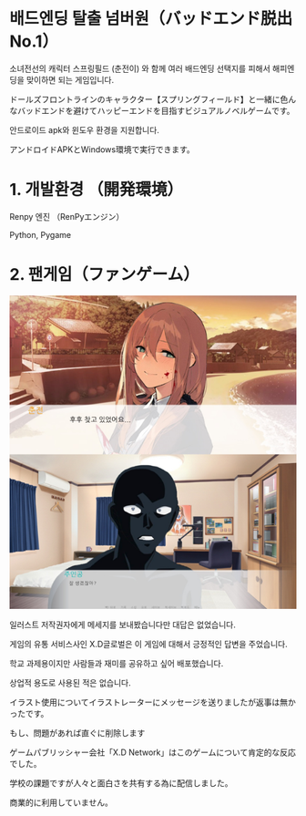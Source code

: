 # 배드엔딩 탈출 넘버원（バッドエンド脱出No.1）



소녀전선의 캐릭터 스프링필드 (춘전이) 와 함께 여러 배드엔딩 선택지를 피해서 해피엔딩을 맞이하면 되는 게임입니다. 

ドールズフロントラインのキャラクター【スプリングフィールド】と一緒に色んなバッドエンドを避けてハッピーエンドを目指すビジュアルノベルゲームです。



안드로이드 apk와 윈도우 환경을 지원합니다.

アンドロイドAPKとWindows環境で実行できます。



# 1. 개발환경 （開発環境）



Renpy 엔진 （RenPyエンジン）

Python, Pygame



# 2. 팬게임（ファンゲーム）

![image-20211207223044083](README.assets/image-20211207223044083.png)



일러스트 저작권자에게 메세지를 보내봤습니다만 대답은 없었습니다.

게임의 유통 서비스사인 X.D글로벌은 이 게임에 대해서 긍정적인 답변을 주었습니다.



학교 과제용이지만 사람들과 재미를 공유하고 싶어 배포했습니다. 

상업적 용도로 사용된 적은 없습니다.



イラスト使用についてイラストレーターにメッセージを送りましたが返事は無かったです。

もし、問題があれば直ぐに削除します

ゲームパブリッシャー会社「X.D Network」はこのゲームについて肯定的な反応でした。

学校の課題ですが人々と面白さを共有する為に配信しました。

商業的に利用していません。

